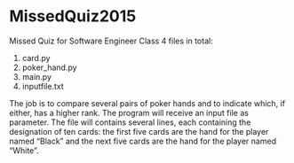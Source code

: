 # MissedQuiz2015
Missed Quiz for Software Engineer Class 
4 files in total:
1. card.py
2. poker_hand.py
3. main.py
4. inputfile.txt

The job is to compare several pairs of poker hands and to indicate which, if either, has a higher rank. 
The program will receive an input file as parameter. 
The file will contains several lines, each containing the designation of ten cards: 
the first five cards are the hand for the player named “Black” and the next five cards are the hand for the player named “White”.
